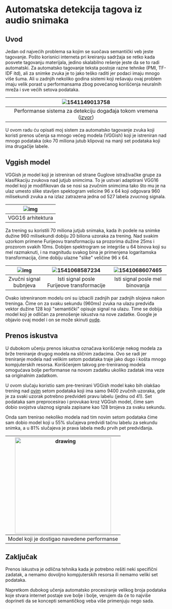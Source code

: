 # Automatska detekcija tagova iz audio snimaka

## Uvod

Jedan od najvećih problema sa kojim se suočava semantički veb jeste tagovanje. Pošto korisnici interneta pri kreiranju sadržaja se retko kada posvete tagovanju materijala, jedino skalabilno rešenje jeste da se to radi automatski. Za automatsko tagovanje teksta postoje razne tehnike (PMI, TF-IDF itd), ali za snimke zvuka je to jako teško raditi jer podaci imaju mnogo više šuma. Ali u zadnjih nekoliko godina sistemi koji rešavaju ovaj problem imaju velik porast u performansama zbog povećanog korišćenja neuralnih mreža i sve većih setova podataka.

| ![1541149013758](/home/njovicic/Documents/audio_tag/.images/1541149013758.png) |
| :----------------------------------------------------------: |
| Performanse sistema za detekciju događaja tokom vremena ([izvor](http://www.cs.tut.fi/~heittolt/research-sound-event-detection)) |

U ovom radu ću opisati moj sistem za automatsko tagovanje zvuka koji koristi prenos učenja sa mnogo većeg modela  (VGGish) koji je istreniran nad mnogo podataka (oko 70 miliona jutub klipova) na manji set podataka koji ima  drugačije labele.

## Vggish model

VGGish je model koji je istreniran od strane Guglove istraživačke grupe za klasifikaciju zvukova nad jutjub snimcima. To je ustvari adaptirani VGG16 model koji je modifikovan da se nosi sa zvučnim snimcima tako što mu je na ulaz umesto slike stavljen spektogram velicine 96 x 64 koji odgovara 960 milisekundi zvuka a na izlaz zatrazena jedna od 527 labela zvucnog signala.

| ![img](.images/vgg16.png) |
| :--: |
| VGG16 arhitektura |

Za trening su koristili 70 miliona jutjub snimaka, kada ih podele na snimke dužine 960 milisekundi dobiju 20 biliona uzoraka za trening. Nad svakim uzorkom primene Furijeovu transformaciju sa prozorima dužine 25ms i prozorom svakih 10ms. Dobijen spektrogram se integriše u 64 binova koji su mel razmaknuti, i na magnitudu svakog bina je primenjena logaritamska transformacija, čime dobiju ulazne "slike" veličine 96 x 64.

| ![img](.images/1541068550301.png) | ![1541068587234](.images/1541068587234.png) | ![1541068607465](.images/1541068607465.png) |
| :--: | :--: |  :--: |
| Zvučni signal bubnjeva | Isti signal posle Furijeove transformacije | Isti signal posle mel binovanja |

Ovako istreniranom modelu oni su izbacili zadnjih par zadnjih slojeva nakon treninga. Čime on za svaku sekundu (960ms) zvuka na ulazu predviđa vektor dužine 128 koji "semantički" opisuje signal na ulazu. Time se dobija model koji je odličan za  prenošenje iskustva na nove zadatke. Google je objavio ovaj model i on se može skinuti [ovde](https://github.com/tensorflow/models/tree/master/research/audioset).

## Prenos iskustva

U dubokom učenju prenos iskustva označava korišćenje nekog modela za brže treniranje drugog modela na sličnim zadacima. Ovo se radi jer treniranje modela nad velikim setom podataka traje jako dugo i košta mnogo kompjuterskih resorsa. Korišćenjem takvog pre-treniranog modela omogućava bolje performanse na novom zadatku ukoliko   zadatak ima veze sa originalnim zadatkom.

U ovom slučaju koristio sam pre-trenirani VGGish model kako bih olakšao trening nad [ovim](https://www.kaggle.com/c/freesound-audio-tagging/) setom podataka koji ima samo 9400 zvučnih uzoraka, gde je za svaki uzorak potrebno predvideti pravu labelu (jednu od 41). Set podataka sam preprocesirao i provukao kroz VGGish model, čime sam dobio svojstva ulaznog signala zapisane kao 128 brojeva za svaku sekundu.

Onda sam trenirao nekoliko modela nad tim novim setom podataka čime sam dobio model koji u 55% slučajeva predvidi tačnu labelu za sekundu snimka, a u 81% slučajeva je prava labela među prvih pet predviđanja.

| <img src=".images/modelsnn.png" alt="drawing" width="300"/> |
| :----------------------------------------------------------: |
| Model koji je dostigao navedene performanse |

## Zaključak

Prenos iskustva je odlična tehnika kada je potrebno rešiti neki specifični zadatak, a nemamo dovoljno kompjuterskih resorsa ili nemamo veliki set podataka.

Napretkom dubokog učenja automatsko procesiranje velikog broja podataka koje stvara internet postaje sve bolje i bolje, verujem da će to najviše doprineti da se koncepti semantičkog veba više primenjuju nego sada.